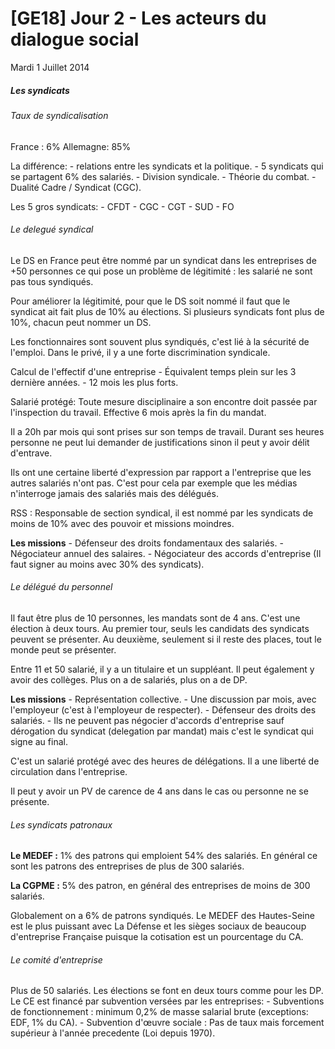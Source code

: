 # [GE18] Jour 2 - Les acteurs du dialogue social

Mardi 1 Juillet 2014

##### Les syndicats

###### Taux de syndicalisation

France : 6%
Allemagne: 85%

La différence:
    -   relations entre les syndicats et la politique.
	-   5 syndicats qui se partagent 6% des salariés.
	-   Division syndicale.
	-   Théorie du combat.
	-   Dualité Cadre / Syndicat (CGC).

Les 5 gros syndicats:
    -   CFDT
	-   CGC
	-   CGT
	-   SUD
	-   FO

###### Le delegué syndical

Le DS en France peut être nommé par un syndicat dans les entreprises de +50
personnes ce qui pose un problème de légitimité : les salarié ne sont pas tous
syndiqués.

Pour améliorer la légitimité, pour que le DS soit nommé il faut que le syndicat
ait fait plus de 10% au élections. Si plusieurs syndicats font plus de 10%,
chacun peut nommer un DS.

Les fonctionnaires sont souvent plus syndiqués, c'est lié à la sécurité de
l'emploi. Dans le privé, il y a une forte discrimination syndicale.

Calcul de l'effectif d'une entreprise
    - Équivalent temps plein sur les 3 dernière années.
    - 12 mois les plus forts.

Salarié protégé: Toute mesure disciplinaire a son encontre doit passée par
l'inspection du travail. Effective 6 mois après la fin du mandat.

Il a 20h par mois qui sont prises sur son temps de travail. Durant ses heures
personne ne peut lui demander de justifications sinon il peut y avoir délit
d'entrave.

Ils ont une certaine liberté d'expression par rapport a l'entreprise que les
autres salariés n'ont pas. C'est pour cela par exemple que les médias n'interroge
jamais des salariés mais des délégués.

RSS : Responsable de section syndical, il est nommé par les syndicats de moins
de 10% avec des pouvoir et missions moindres.

**Les missions**
    - Défenseur des droits fondamentaux des salariés.
    - Négociateur annuel des salaires.
    - Négociateur des accords d'entreprise (Il faut signer au moins avec 30%
      des syndicats).

###### Le délégué du personnel

Il faut être plus de 10 personnes, les mandats sont de 4 ans. C'est une élection
à deux tours. Au premier tour, seuls les candidats des syndicats peuvent se
présenter. Au deuxième, seulement si il reste des places, tout le monde peut se
présenter.

Entre 11 et 50 salarié, il y a un titulaire et un suppléant. Il peut également y
avoir des collèges. Plus on a de salariés, plus on a de DP.

**Les missions**
    - Représentation collective.
    - Une discussion par mois, avec l'employeur (c'est à l'employeur de
      respecter).
    - Défenseur des droits des salariés.
    - Ils ne peuvent pas négocier d'accords d'entreprise sauf dérogation du
      syndicat (delegation par mandat) mais c'est le syndicat qui signe au
      final.

C'est un salarié protégé avec des heures de délégations. Il a une liberté de
circulation dans l'entreprise.

Il peut y avoir un PV de carence de 4 ans dans le cas ou personne ne se
présente.

###### Les syndicats patronaux

**Le MEDEF :** 1% des patrons qui emploient 54% des salariés. En général ce sont les
patrons des entreprises de plus de 300 salariés.

**La CGPME :** 5% des patron, en général des entreprises de moins de 300 salariés.

Globalement on a 6% de patrons syndiqués. Le MEDEF des Hautes-Seine est le plus
puissant avec La Défense et les sièges sociaux de beaucoup d'entreprise
Française puisque la cotisation est un pourcentage du CA.

###### Le comité d'entreprise

Plus de 50 salariés. Les élections se font en deux tours comme pour les DP. Le
CE est financé par subvention versées par les entreprises:
    - Subventions de fonctionnement : minimum 0,2% de masse salarial brute (exceptions: EDF, 1% du CA).
    - Subvention d'œuvre sociale : Pas de taux mais forcement supérieur à
      l'année precedente (Loi depuis 1970).
